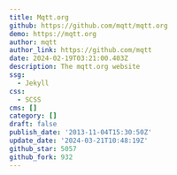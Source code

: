 ```yaml
---
title: Mqtt.org
github: https://github.com/mqtt/mqtt.org
demo: https://mqtt.org
author: mqtt
author_link: https://github.com/mqtt
date: 2024-02-19T03:21:00.403Z
description: The mqtt.org website
ssg:
  - Jekyll
css:
  - SCSS
cms: []
category: []
draft: false
publish_date: '2013-11-04T15:30:50Z'
update_date: '2024-03-21T10:48:19Z'
github_star: 5057
github_fork: 932
---
```


